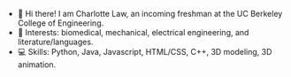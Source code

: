 - 👋 Hi there! I am Charlotte Law, an incoming freshman at the UC Berkeley College of Engineering.
- 🌱 Interests: biomedical, mechanical, electrical engineering, and literature/languages.
- 💻 Skills: Python, Java, Javascript, HTML/CSS, C++, 3D modeling, 3D animation.

<!---
CharlotteLaw/CharlotteLaw is a ✨ special ✨ repository because its `README.md` (this file) appears on your GitHub profile.
You can click the Preview link to take a look at your changes.
--->
